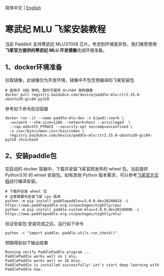 简体中文 | [English](paddlepaddle_install_MLU_en.md)

# 寒武纪 MLU 飞桨安装教程

当前 PaddleX 支持寒武纪 MLU370X8 芯片。考虑到环境差异性，我们推荐使用**飞桨官方提供的寒武纪 MLU 开发镜像**完成环境准备。


## 1、docker环境准备
拉取镜像，此镜像仅为开发环境，镜像中不包含预编译的飞桨安装包

```
# 适用于 X86 架构，暂时不提供 Arch64 架构镜像
docker pull registry.baidubce.com/device/paddle-mlu:ctr2.15.0-ubuntu20-gcc84-py310
```
参考如下命令启动容器

```
docker run -it --name paddle-mlu-dev -v $(pwd):/work \
  -w=/work --shm-size=128G --network=host --privileged  \
  --cap-add=SYS_PTRACE --security-opt seccomp=unconfined \
  -v /usr/bin/cnmon:/usr/bin/cnmon \
  registry.baidubce.com/device/paddle-mlu:ctr2.15.0-ubuntu20-gcc84-py310 /bin/bash
```

## 2、安装paddle包
在启动的 docker 容器中，下载并安装飞桨官网发布的 wheel 包。当前提供 Python3.10 的 wheel 安装包。如有其他 Python 版本需求，可以参考[飞桨官方文档](https://www.paddlepaddle.org.cn/install/quick)自行编译安装。

```
# 下载并安装 wheel 包
# 注意需要先安装飞桨 cpu 版本
python -m pip install paddlepaddle==3.0.0.dev20240624 -i https://www.paddlepaddle.org.cn/packages/nightly/cpu/
python -m pip install paddle-custom-mlu==3.0.0.dev20240806 -i https://www.paddlepaddle.org.cn/packages/nightly/mlu/
```
验证安装包 安装完成之后，运行如下命令

```
python -c "import paddle; paddle.utils.run_check()"
```
预期得到如下输出结果

```
Running verify PaddlePaddle program ...
PaddlePaddle works well on 1 mlu.
PaddlePaddle works well on 16 mlus.
PaddlePaddle is installed successfully! Let's start deep learning with PaddlePaddle now.
```